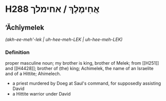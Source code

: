 # H288 אֲחִימֶלֶךְ / אחימלך

## ʼĂchîymelek

_(akh-ee-meh'-lek | uh-hee-meh-LEK | uh-hee-meh-LEK)_

### Definition

proper masculine noun; my brother is king, brother of Melek; from [[H251]] and [[H4428]]; brother of (the) king; Achimelek, the name of an Israelite and of a Hittite; Ahimelech.

- a priest murdered by Doeg at Saul's command, for supposedly assisting David
- a Hittite warrior under David
